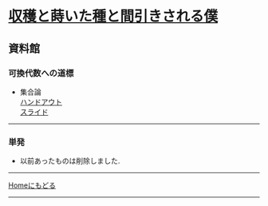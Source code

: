 <!-- Global site tag (gtag.js) - Google Analytics -->
<script async src="https://www.googletagmanager.com/gtag/js?id=UA-212193483-1"></script>
<script>
  window.dataLayer = window.dataLayer || [];
  function gtag(){dataLayer.push(arguments);}
  gtag('js', new Date());

  gtag('config', 'UA-212193483-1');
</script>


# [収穫と蒔いた種と間引きされる僕](https://koutya0akari.github.io/)

## 資料館

### 可換代数への道標

- 集合論<br />
  [ハンドアウト](pdf/preparation_section.pdf)<br />
  [スライド](pdf/M_preparation_section.pdf)<br />

---

### 単発

- 以前あったものは削除しました. 

---

[Homeにもどる](https://koutya0akari.github.io/)

---